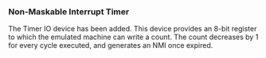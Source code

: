 ### Non-Maskable Interrupt Timer

The Timer IO device has been added. This device provides an 8-bit register to which the emulated
machine can write a count. The count decreases by 1 for every cycle executed, and generates an NMI
once expired.
